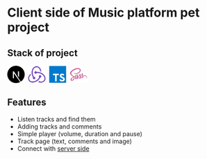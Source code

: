 # Client side of Music platform pet project
## Stack of project
<p>
<a href='https://nextjs.org/' target="_blank" rel="noreferrer"><img src="https://github.com/devicons/devicon/blob/master/icons/nextjs/nextjs-original.svg" title="NextJS" alt="NextJS" width="40" height="40" target="_blank" rel="noreferrer"/><a/>&nbsp;
<a href='https://redux.js.org/' target="_blank" rel="noreferrer"><img src="https://github.com/devicons/devicon/blob/master/icons/redux/redux-original.svg" title="Redux" alt="Redux " width="40" height="40"/><a/>&nbsp;
 <a href='https://www.typescriptlang.org/' target="_blank" rel="noreferrer"><img src="https://github.com/devicons/devicon/blob/master/icons/typescript/typescript-original.svg" title="TypeScript"  alt="TypeScript" width="40" height="40"/><a/>&nbsp;
 <a href='https://sass-lang.com/' target="_blank" rel="noreferrer"><img src="https://github.com/devicons/devicon/blob/master/icons/sass/sass-original.svg" title="Sass"  alt="Sass" width="40" height="40"/></a>&nbsp;
</p>

## Features
- Listen tracks and find them
- Adding tracks and comments
- Simple player (volume, duration and pause)
- Track page (text, comments and image)
- Connect with [server side](https://github.com/StasKobles/spotify-clone-server-side)
